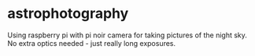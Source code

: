 # astrophotography
Using raspberry pi with pi noir camera for taking pictures of the night sky.
No extra optics needed - just really long exposures.
